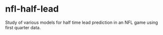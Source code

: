 # nfl-half-lead
Study of various models for half time lead prediction in an NFL game using first quarter data.
